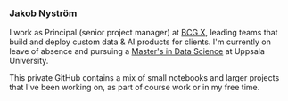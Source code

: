 ### Jakob Nyström

I work as Principal (senior project manager) at [BCG X](https://www.bcg.com/x), leading teams that build and deploy custom data & AI products for clients. I'm currently on leave of absence and pursuing a [Master's in Data Science](https://www.uu.se/en/study/programme/masters-programme-data-science-machine-learning-and-statistics) at Uppsala University.

This private GitHub contains a mix of small notebooks and larger projects that I've been working on, as part of course work or in my free time.

<!--
**j-nystrom/j-nystrom** is a ✨ _special_ ✨ repository because its `README.md` (this file) appears on your GitHub profile.

Here are some ideas to get you started:

- 🔭 I’m currently working on ...
- 🌱 I’m currently learning ...
- 👯 I’m looking to collaborate on ...
- 🤔 I’m looking for help with ...
- 💬 Ask me about ...
- 📫 How to reach me: ...
- 😄 Pronouns: ...
- ⚡ Fun fact: ...
-->
